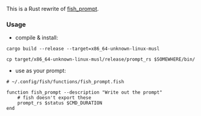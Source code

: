 This is a Rust rewrite of [fish_prompt](https://github.com/kettes-leulhetsz/fish_prompt).

### Usage

- compile & install:

```
cargo build --release --target=x86_64-unknown-linux-musl

cp target/x86_64-unknown-linux-musl/release/prompt_rs $SOMEWHERE/bin/
```

- use as your prompt:

```fish
# ~/.config/fish/functions/fish_prompt.fish

function fish_prompt --description "Write out the prompt"
	# fish doesn't export these
	prompt_rs $status $CMD_DURATION
end
```
